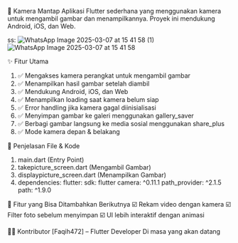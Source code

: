 📸 Kamera Mantap
Aplikasi Flutter sederhana yang menggunakan kamera untuk mengambil gambar dan menampilkannya. Proyek ini mendukung Android, iOS, dan Web.


ss:
![WhatsApp Image 2025-03-07 at 15 41 58 (1)](https://github.com/user-attachments/assets/d6bc995e-0a68-417f-8e86-bb982a3e4913)
![WhatsApp Image 2025-03-07 at 15 41 58](https://github.com/user-attachments/assets/cfb504c3-6fa7-4cef-b0d5-b5e36090a570)



✨ Fitur Utama
1.  ✅ Mengakses kamera perangkat untuk mengambil gambar
2.  ✅ Menampilkan hasil gambar setelah diambil
3.  ✅ Mendukung Android, iOS, dan Web
4.  ✅ Menampilkan loading saat kamera belum siap
5.  ✅ Error handling jika kamera gagal diinisialisasi
6.  ✅ Menyimpan gambar ke galeri menggunakan gallery_saver
7.  ✅ Berbagi gambar langsung ke media sosial menggunakan share_plus
8.  ✅ Mode kamera depan & belakang


📜 Penjelasan File & Kode
1. main.dart (Entry Point)
2.  takepicture_screen.dart (Mengambil Gambar)
3. displaypicture_screen.dart (Menampilkan Gambar)
4. dependencies:
  flutter:
    sdk: flutter
  camera: ^0.11.1
  path_provider: ^2.1.5
  path: ^1.9.0

🎯 Fitur yang Bisa Ditambahkan Berikutnya
☑️ Rekam video dengan kamera
☑️ Filter foto sebelum menyimpan
☑️ UI lebih interaktif dengan animasi




👨‍💻 Kontributor
[Faqih472] – Flutter Developer Di masa yang akan datang 
